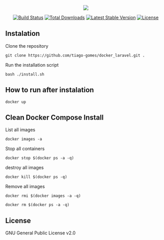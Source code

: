 <p align="center"><img src="https://laravel.com/assets/img/components/logo-laravel.svg"></p>

<p align="center">
<a href="https://travis-ci.org/laravel/framework"><img src="https://travis-ci.org/laravel/framework.svg" alt="Build Status"></a>
<a href="https://packagist.org/packages/laravel/framework"><img src="https://poser.pugx.org/laravel/framework/d/total.svg" alt="Total Downloads"></a>
<a href="https://packagist.org/packages/laravel/framework"><img src="https://poser.pugx.org/laravel/framework/v/stable.svg" alt="Latest Stable Version"></a>
<a href="https://packagist.org/packages/laravel/framework"><img src="https://poser.pugx.org/laravel/framework/license.svg" alt="License"></a>
</p>

## Instalation

Clone the repository
```
git clone https://github.com/tiago-gomes/docker_laravel.git .
```

Run the installation script
```
bash ./install.sh
```

## How to run after instalation
```
docker up
```

## Clean Docker Compose Install

List all images
```
docker images -a
```

Stop all containers
```
docker stop $(docker ps -a -q)
```

destroy all images
```
docker kill $(docker ps -q)
```

Remove all images
```
docker rmi $(docker images -a -q)
```

```
docker rm $(docker ps -a -q)
```

## License
GNU General Public License v2.0
